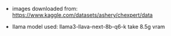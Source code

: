 - images downloaded from:
https://www.kaggle.com/datasets/ashery/chexpert/data

- Ilama model used:
llama3-llava-next-8b-q6-k
take 8.5g vram 
